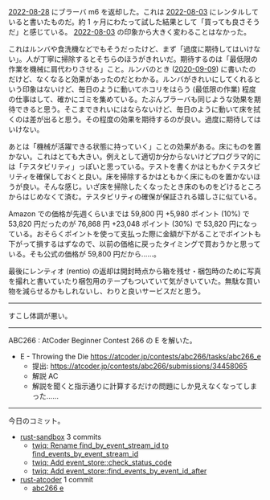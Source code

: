 [2022-08-28] にブラーバ m6 を返却した。これは [2022-08-03] にレンタルしていると書いたものだ。約 1 ヶ月にわたって試した結果として「買っても良さそうだ」と感じている。 [2022-08-03] の印象から大きく変わることはなかった。

これはルンバや食洗機などでもそうだったけど、まず「過度に期待してはいけない」。人が丁寧に掃除するとそちらのほうがきれいだ。期待するのは「最低限の作業を機械に肩代わりさせる」こと。ルンバのとき ([2020-09-09]) に書いたのだけど、なくなると効果があったのだとわかる。ルンバがきれいにしてくれるという印象はないけど、毎日のように動いてホコリをはらう (最低限の作業) 程度の仕事はして、確かにゴミを集めている。たぶんブラーバも同じような効果を期待できると思う。そこまできれいにはならないけど、毎日のように動いて床を拭くのは差が出ると思う。その程度の効果を期待するのが良い。過度に期待してはいけない。

あとは「機械が活躍できる状態に持っていく」ことの効果がある。床にものを置かない。これはとても大きい。例えとして適切か分からないけどプログラマ的には「テスタビリティ」っぽいと思っている。テストを書くかはともかくテスタビリティを確保しておくと良い。床を掃除するかはともかく床にものを置かないほうが良い。そんな感じ。いざ床を掃除したくなったとき床のものをどけるところからはじめなくて済む。テスタビリティの確保が保証される嬉しさに似ている。

Amazon での価格が先週くらいまでは 59,800 円 +5,980 ポイント (10%) で 53,820 円だったのが 76,868 円 +23,048 ポイント (30%) で 53,820 円になっている。おそらくポイントを使って支払った際に金額が下がることでポイントも下がって損するはずなので、以前の価格に戻ったタイミングで買おうかと思っている。そも公式の価格が 59,800 円だから……。

最後にレンティオ (rentio) の返却は開封時点から箱を残せ・梱包時のために写真を撮れと書いていたり梱包用のテープもついていて気がきいていた。無駄な買い物を減らせるかもしれないし、わりと良いサービスだと思う。

---

すこし体調が悪い。

---

ABC266 : AtCoder Beginner Contest 266 の E を解いた。

- E - Throwing the Die
  <https://atcoder.jp/contests/abc266/tasks/abc266_e>
  - 提出: <https://atcoder.jp/contests/abc266/submissions/34458065>
  - 解説 AC
  - 解説を聞くと指示通りに計算するだけの問題にしか見えなくなってしまった……

---

今日のコミット。

- [rust-sandbox](https://github.com/bouzuya/rust-sandbox) 3 commits
  - [twiq: Rename find_by_event_stream_id to find_events_by_event_stream_id](https://github.com/bouzuya/rust-sandbox/commit/3da8d62fd84685ef5eb92420934a75a0557d5531)
  - [twiq: Add event_store::check_status_code](https://github.com/bouzuya/rust-sandbox/commit/e69981f65895c945a2a586b72408b985527554ad)
  - [twiq: Add event_store::find_events_by_event_id_after](https://github.com/bouzuya/rust-sandbox/commit/4f3eb0cbbbc3a62926e1d5bf6501f172680e7e20)
- [rust-atcoder](https://github.com/bouzuya/rust-atcoder) 1 commit
  - [abc266 e](https://github.com/bouzuya/rust-atcoder/commit/f4edef05caddf37cca44f089c54994f77e44c523)

[2020-09-09]: https://blog.bouzuya.net/2020/09/09/
[2022-08-03]: https://blog.bouzuya.net/2022/08/03/
[2022-08-28]: https://blog.bouzuya.net/2022/08/28/
